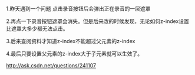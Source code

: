 

1.昨天遇到一个问题 点击录音按钮后会弹出正在录音的一层遮罩

2.再点一下录音按钮遮罩会消失。但是后来改的时候发现，无论如何z-index设置比遮罩大多少都无法点击。

3.后来查阅资料才知道z-index不能超过父元素的z-index

4.最后只要设置父元素的z-index大于子元素就可以生效了。


http://ask.csdn.net/questions/241107
